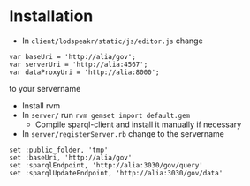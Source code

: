 # Installation

* In `client/lodspeakr/static/js/editor.js` change

```
var baseUri = 'http://alia/gov';
var serverUri = 'http://alia:4567';
var dataProxyUri = 'http://alia:8000';
```

to your servername

* Install rvm
* In `server/` run `rvm gemset import default.gem`
    * Compile sparql-client and install it manually if necessary
* In `server/registerServer.rb` change to the servername

```
set :public_folder, 'tmp'
set :baseUri, 'http://alia/gov'
set :sparqlEndpoint, 'http://alia:3030/gov/query'
set :sparqlUpdateEndpoint, 'http://alia:3030/gov/data'
```
